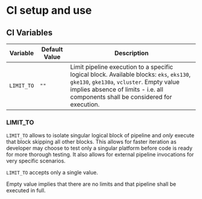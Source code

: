 # CI setup and use

## CI Variables

| Variable   | Default Value | Description                                                                                                              |
|------------|---------------|--------------------------------------------------------------------------------------------------------------------------|
| `LIMIT_TO` | `""`          | Limit pipeline execution to a specific logical block. Available blocks: `eks`, `eks130`, `gke130`, `gke130a`, `vcluster`. Empty value implies absence of limits - i.e. all components shall be considered for execution. |

### LIMIT_TO

`LIMIT_TO` allows to isolate singular logical block of pipeline and *only* execute that block skipping all other blocks. This allows for faster iteration as developer may choose to test only a singular platform before code is ready for more thorough testing. It also allows for external pipeline invocations for very specific scenarios.

`LIMIT_TO` accepts only a single value.

Empty value implies that there are no limits and that pipeline shall be executed in full.
